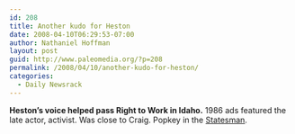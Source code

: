 ```yaml
---
id: 208
title: Another kudo for Heston
date: 2008-04-10T06:29:53-07:00
author: Nathaniel Hoffman
layout: post
guid: http://www.paleomedia.org/?p=208
permalink: /2008/04/10/another-kudo-for-heston/
categories:
  - Daily Newsrack
---
```

**Heston&#8217;s voice helped pass Right to Work in Idaho.** 1986 ads featured the late actor, activist. Was close to Craig. Popkey in the [Statesman](http://www.idahostatesman.com/localnews/story/346757.html).